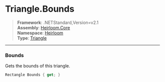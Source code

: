 # Triangle.Bounds

> **Framework**: .NETStandard,Version=v2.1  
> **Assembly**: [Heirloom.Core][0]  
> **Namespace**: [Heirloom][0]  
> **Type**: [Triangle][1]  

--------------------------------------------------------------------------------

### Bounds

Gets the bounds of this triangle.

```cs
Rectangle Bounds { get; }
```

[0]: ../Heirloom.Core.md
[1]: Heirloom.Triangle.md
